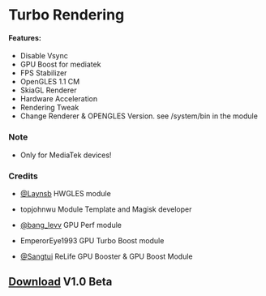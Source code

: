 # Turbo Rendering

#### Features:
 
 - Disable Vsync
 - GPU Boost for mediatek
 - FPS Stabilizer
 - OpenGLES 1.1 CM
 - SkiaGL Renderer
 - Hardware Acceleration
 - Rendering Tweak
 - Change Renderer & OPENGLES Version. see /system/bin in the module
 
### Note

 - Only for MediaTek devices!
 
### Credits

 - [@Laynsb](https://t.me/Laynsb) HWGLES module
 
 - topjohnwu Module Template and Magisk developer
 
 - [@bang_levv](https://t.me/bang_levv) GPU Perf module
 
 - EmperorEye1993 GPU Turbo Boost module
 
 - [@Sangtui](https://t.me/Sangtui) ReLife GPU Booster & GPU Boost Module
 
 
 ## [Download](https://github.com/Asteroid21/Turbo-Rendering-Magisk-Module-/files/11614473/Turbo.Rendering.zip) V1.0 Beta
